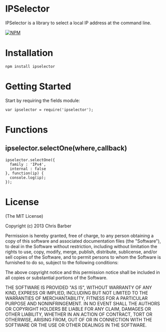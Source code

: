 # IPSelector
IPSelector is a library to select a local IP address at the command line.

[![NPM](https://nodei.co/npm/ipselector.png?downloads=true&stars=true)](https://nodei.co/npm/ipselector/)

# Installation

    npm install ipselector

# Getting Started
Start by requiring the fields module:

    var ipselector = require('ipselector');

# Functions
## ipselector.selectOne(where,callback)

    ipselector.selectOne({
      family : 'IPv4',
      internal : false
    }, function(ip) {
      console.log(ip);
    });

# License

(The MIT License)

Copyright (c) 2013 Chris Barber

Permission is hereby granted, free of charge, to any person obtaining a copy
of this software and associated documentation files (the "Software"), to deal
in the Software without restriction, including without limitation the rights
to use, copy, modify, merge, publish, distribute, sublicense, and/or sell
copies of the Software, and to permit persons to whom the Software is
furnished to do so, subject to the following conditions:

The above copyright notice and this permission notice shall be included in
all copies or substantial portions of the Software.

THE SOFTWARE IS PROVIDED "AS IS", WITHOUT WARRANTY OF ANY KIND, EXPRESS OR
IMPLIED, INCLUDING BUT NOT LIMITED TO THE WARRANTIES OF MERCHANTABILITY,
FITNESS FOR A PARTICULAR PURPOSE AND NONINFRINGEMENT. IN NO EVENT SHALL THE
AUTHORS OR COPYRIGHT HOLDERS BE LIABLE FOR ANY CLAIM, DAMAGES OR OTHER
LIABILITY, WHETHER IN AN ACTION OF CONTRACT, TORT OR OTHERWISE, ARISING FROM,
OUT OF OR IN CONNECTION WITH THE SOFTWARE OR THE USE OR OTHER DEALINGS IN
THE SOFTWARE.
